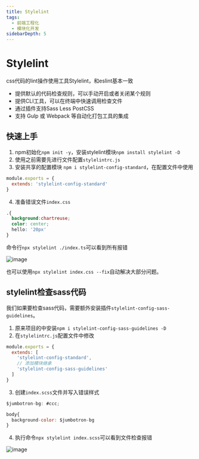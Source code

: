 ```yaml
---
title: Stylelint
tags:
  - 前端工程化
  - 模块化开发
sidebarDepth: 5
---
```

# Stylelint
css代码的lint操作使用工具Stylelint，和eslint基本一致

- 提供默认的代码检查规则，可以手动开启或者关闭某个规则
- 提供CLI工具，可以在终端中快速调用检查文件
- 通过插件支持Sass Less PostCSS
- 支持 Gulp 或 Webpack 等自动化打包工具的集成

## 快速上手
1. npm初始化`npm init -y`，安装stylelint模块`npm install stylelint -D`
2. 使用之前需要先进行文件配置`stylelintrc.js`
3. 安装共享的配置模块 `npm i stylelint-config-standard`，在配置文件中使用

```js
module.exports = {
  extends: 'stylelint-config-standard'
}
```
4. 准备错误文件`index.css`

```css
.{
  background:chartreuse;
  color: center;
  hello: '20px'
}
```
命令行`npx stylelint ./index.ts`可以看到所有报错

![image](/assets/images/program/modules/stylelint1.png)

也可以使用`npx stylelint index.css --fix`自动解决大部分问题。

## stylelint检查sass代码
我们如果要检查sass代码，需要额外安装插件`stylelint-config-sass-guidelines`。

1. 原来项目的中安装`npm i stylelint-config-sass-guidelines -D`
2. 在`stylelintrc.js`配置文件中修改

```js
module.exports = {
  extends: [
    'stylelint-config-standard',
    // 添加模块继承
    'stylelint-config-sass-guidelines'
  ]
}
```
3. 创建`index.scss`文件并写入错误样式
```js
$jumbotron-bg: #ccc;

body{
  background-color: $jumbotron-bg
}

```
4. 执行命令`npx stylelint index.scss`可以看到文件检查报错

![image](/assets/images/program/modules/stylelint2.png)
